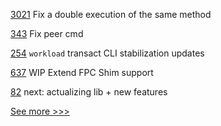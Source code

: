 
[3021](https://github.com/hyperledger/besu/pull/3021) Fix a double execution of the same method

[343](https://github.com/hyperledger/cello/pull/343) Fix peer cmd 

[254](https://github.com/hyperledger/transact/pull/254) `workload` transact CLI stabilization updates

[637](https://github.com/hyperledger/fabric-private-chaincode/pull/637) WIP Extend FPC Shim support

[82](https://github.com/hyperledger/iroha-javascript/pull/82) next: actualizing lib + new features


[See more >>>](https://start-here.hyperledger.org/pull-requests)
